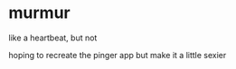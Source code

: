 murmur
======

like a heartbeat, but not


hoping to recreate the pinger app but make it a little sexier
